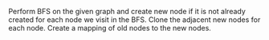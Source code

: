 Perform BFS on the given graph and create new node if it is not already created for each node we visit in the BFS. Clone the adjacent new nodes for each node. Create a mapping of old nodes to the new nodes.